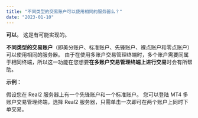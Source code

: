 ```yaml
---
title: "不同类型的交易账户可以使用相同的服务器么？"
date: "2023-01-10"
---
```


**可以**。 这是有可能实现的。

**不同类型的交易账户**（即美分账户、标准账户、先锋账户、裸点账户和零点账户）可以使用相同的服务器。 由于在使用多账户交易管理终端时，多个账户需要同属于相同终端，所以这一功能在您想要**在多账户交易管理终端上进行交易**时会有所帮助。

**示例**：

假设您在 Real2 服务器上有一个先锋账户和一个标准账户。 您可以登陆 MT4 多账户交易管理终端，选择 Real2 服务器，只需单击一次即可在两个账户上同时下单交易。

